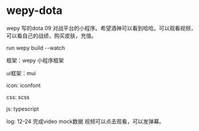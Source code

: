 # wepy-dota
wepy 写的dota 09 对战平台的小程序。希望酒神可以看到哈哈，可以观看视频，可以看自己的战绩，购买皮肤，充值。

run
  wepy build --watch


框架：wepy 小程序框架


ui框架：mui


icon: iconfont


css: scss

js: typescript


log:
12-24 完成video mock数据 视频可以点击观看，可以发弹幕。

